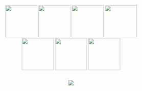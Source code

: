 <div align="center">
  <img height="100px" src="https://cdn.jsdelivr.net/gh/devicons/devicon/icons/photoshop/photoshop-line.svg"/>
  <img height="100px" src="https://cdn.jsdelivr.net/gh/devicons/devicon/icons/html5/html5-original.svg"/>
  <img height="100px" src="https://cdn.jsdelivr.net/gh/devicons/devicon/icons/css3/css3-original.svg"/>
  <img height="100px" src="https://cdn.jsdelivr.net/gh/devicons/devicon/icons/javascript/javascript-original.svg"/>
  <img height="100px" src="https://cdn.jsdelivr.net/gh/devicons/devicon/icons/react/react-original.svg"/>
  <img height="100px" src="https://cdn.jsdelivr.net/gh/devicons/devicon/icons/java/java-original.svg"/>
  <img height="100px" src="https://cdn.jsdelivr.net/gh/devicons/devicon/icons/python/python-original.svg"/> 
</div>

##

<div align="center">
  <img align="center" src="https://github-readme-stats.vercel.app/api/top-langs/?username=anaooz&layout=compact&theme=dracula"/>
</div>

